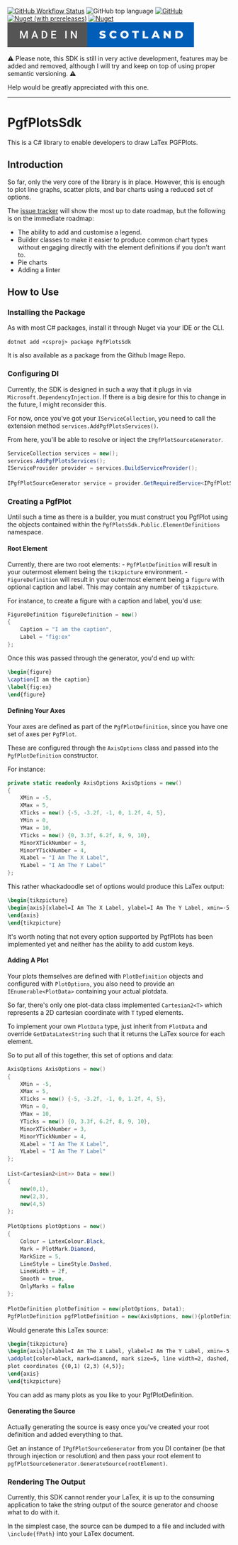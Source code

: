 [![GitHub Workflow Status](https://img.shields.io/github/actions/workflow/status/hughesjs/PgfPlotsSdk/dotnet-cd.yml?style=for-the-badge&branch=master)](https://github.com/hughesjs/PgfPlotsSdk/actions)
![GitHub top language](https://img.shields.io/github/languages/top/hughesjs/PgfPlotsSdk?style=for-the-badge)
[![GitHub](https://img.shields.io/github/license/hughesjs/PgfPlotsSdk?style=for-the-badge)](LICENSE)
[![Nuget (with prereleases)](https://img.shields.io/nuget/vpre/PgfPlotsSdk?style=for-the-badge)](https://nuget.org/packages/PgfPlotsSdk/)
[![Nuget](https://img.shields.io/nuget/dt/PgfPlotsSdk?style=for-the-badge)](https://nuget.org/packages/PgfPlotsSdk/)
![FTB](https://raw.githubusercontent.com/hughesjs/custom-badges/master/made-in/made-in-scotland.svg)

⚠ Please note, this SDK is still in very active development, features may be added and removed, although I will try and keep on top of using proper semantic versioning. ⚠

Help would be greatly appreciated with this one.

---

# PgfPlotsSdk

This is a C# library to enable developers to draw LaTex PGFPlots.

## Introduction

So far, only the very core of the library is in place. However, this is enough to plot line graphs, scatter plots, and bar charts using a reduced set of options. 

The [issue tracker](https://github.com/hughesjs/PgfPlotsSdk/) will show the most up to date roadmap, but the following is on the immediate roadmap:

- The ability to add and customise a legend.
- Builder classes to make it easier to produce common chart types without engaging directly with the element definitions if you don't want to.
- Pie charts
- Adding a linter

## How to Use

### Installing the Package

As with most C# packages, install it through Nuget via your IDE or the CLI.

`dotnet add <csproj> package PgfPlotsSdk`

It is also available as a package from the Github Image Repo.

### Configuring DI

Currently, the SDK is designed in such a way that it plugs in via `Microsoft.DependencyInjection`. If there is a big desire for this to change in the future, I might reconsider this.

For now, once you've got your `IServiceCollection`, you need to call the extension method `services.AddPgfPlotsServices()`.

From here, you'll be able to resolve or inject the `IPgfPlotSourceGenerator`.

```cs
ServiceCollection services = new();
services.AddPgfPlotsServices();
IServiceProvider provider = services.BuildServiceProvider();

IPgfPlotSourceGenerator service = provider.GetRequiredService<IPgfPlotSourceGenerator>();
```
### Creating a PgfPlot

Until such a time as there is a builder, you must construct you PgfPlot using the objects contained within the `PgfPlotsSdk.Public.ElementDefinitions` namespace.

#### Root Element

Currently, there are two root elements:
    - `PgfPlotDefinition` will result in your outermost element being the `tikzpicture` environment.
    - `FigureDefinition` will result in your outermost element being a `figure` with optional caption and label. This may contain any number of `tikzpicture`.

For instance, to create a figure with a caption and label, you'd use:

```cs
FigureDefinition figureDefinition = new()
{
    Caption = "I am the caption",
    Label = "fig:ex"
};		
```

Once this was passed through the generator, you'd end up with:

```tex
\begin{figure}
\caption{I am the caption}
\label{fig:ex}
\end{figure}
```

#### Defining Your Axes

Your axes are defined as part of the `PgfPlotDefinition`, since you have one set of axes per `PgfPlot`. 

These are configured through the `AxisOptions` class and passed into the `PgfPlotDefinition` constructor.

For instance:

```cs
private static readonly AxisOptions AxisOptions = new()
{
    XMin = -5,
    XMax = 5,
    XTicks = new() {-5, -3.2f, -1, 0, 1.2f, 4, 5},
    YMin = 0,
    YMax = 10,
    YTicks = new() {0, 3.3f, 6.2f, 8, 9, 10},
    MinorXTickNumber = 3,
    MinorYTickNumber = 4,
    XLabel = "I Am The X Label",
    YLabel = "I Am The Y Label"
};
```

This rather whackadoodle set of options would produce this LaTex output:

```tex
\begin{tikzpicture}
\begin{axis}[xlabel=I Am The X Label, ylabel=I Am The Y Label, xmin=-5, ymin=0, xmax=5, ymax=10, minor y tick num=4, minor x tick num=3, xtick={-5,-3.2,-1,0,1.2,4,5}, ytick={0,3.3,6.2,8,9,10}]
\end{axis}
\end{tikzpicture}
```

It's worth noting that not every option supported by PgfPlots has been implemented yet and neither has the ability to add custom keys.

#### Adding A Plot

Your plots themselves are defined with `PlotDefinition` objects and configured with `PlotOptions`, you also need to provide an `IEnumerable<PlotData>` containing your actual plotdata.

So far, there's only one plot-data class implemented `Cartesian2<T>` which represents a 2D cartesian coordinate with `T` typed elements.

To implement your own `PlotData` type, just inherit from `PlotData` and override `GetDataLatexString` such that it returns the LaTex source for each element. 

So to put all of this together, this set of options and data:

```cs
AxisOptions AxisOptions = new()
{
    XMin = -5,
    XMax = 5,
    XTicks = new() {-5, -3.2f, -1, 0, 1.2f, 4, 5},
    YMin = 0,
    YMax = 10,
    YTicks = new() {0, 3.3f, 6.2f, 8, 9, 10},
    MinorXTickNumber = 3,
    MinorYTickNumber = 4,
    XLabel = "I Am The X Label",
    YLabel = "I Am The Y Label"
};

List<Cartesian2<int>> Data = new()
{
    new(0,1),
    new(2,3),
    new(4,5)
};

PlotOptions plotOptions = new()
{
    Colour = LatexColour.Black,
    Mark = PlotMark.Diamond,
    MarkSize = 5,
    LineStyle = LineStyle.Dashed,
    LineWidth = 2f,
    Smooth = true,
    OnlyMarks = false
};

PlotDefinition plotDefinition = new(plotOptions, Data1);
PgfPlotDefinition pgfPlotDefinition = new(AxisOptions, new(){plotDefinition});
```

Would generate this LaTex source:

```tex
\begin{tikzpicture}
\begin{axis}[xlabel=I Am The X Label, ylabel=I Am The Y Label, xmin=-5, ymin=0, xmax=5, ymax=10, minor y tick num=4, minor x tick num=3, xtick={-5,-3.2,-1,0,1.2,4,5}, ytick={0,3.3,6.2,8,9,10}]
\addplot[color=black, mark=diamond, mark size=5, line width=2, dashed, smooth]
plot coordinates {(0,1) (2,3) (4,5)};
\end{axis}
\end{tikzpicture}
```

You can add as many plots as you like to your PgfPlotDefinition.

#### Generating the Source

Actually generating the source is easy once you've created your root definition and added everything to that.

Get an instance of `IPgfPlotSourceGenerator` from you DI container (be that through injection or resolution) and then pass your root element to `pgfPlotSourceGenerator.GenerateSource(rootElement)`.

### Rendering The Output

Currently, this SDK cannot render your LaTex, it is up to the consuming application to take the string output of the source generator and choose what to do with it. 

In the simplest case, the source can be dumped to a file and included with `\include{fPath}` into your LaTex document.